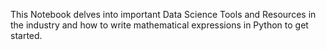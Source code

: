 This Notebook delves into important Data Science Tools and Resources in the industry and how to write mathematical expressions in Python to get started.
